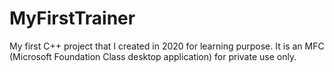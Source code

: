 # MyFirstTrainer
My first C++ project that I created in 2020 for learning purpose. It is an MFC (Microsoft Foundation Class desktop application) for private use only.
